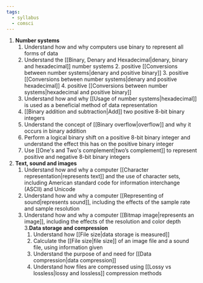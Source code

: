 ```yaml
---
tags:
  - syllabus
  - comsci
---
```



1. **Number systems**
	1. Understand how and why computers use binary to represent all forms of data 
	2. Understand the [[Binary, Denary and Hexadecimal|denary, binary and hexadecimal]] number systems 
		2. positive [[Conversions between number systems|denary and positive binary]] 
		3. positive [[Conversions between number systems|denary and positive hexadecimal]]
		4. positive [[Conversions between number systems|hexadecimal and positive binary]] 
	3. Understand how and why [[Usage of number systems|hexadecimal]] is used as a beneficial method of data representation 
	4. [[Binary addition and subtraction|Add]] two positive 8-bit binary integers
	5. Understand the concept of [[Binary overflow|overflow]] and why it occurs in binary addition
	6. Perform a logical binary shift on a positive 8-bit binary integer and understand the effect this has on the positive binary integer
	7. Use [[One's and Two's complement|two’s complement]] to represent positive and negative 8-bit binary integers
2. **Text, sound and images**
	1. Understand how and why a computer [[Character representation|represents text]] and the use of character sets, including American standard code for information interchange (ASCII) and Unicode
	2. Understand how and why a computer [[Representing of sound|represents sound]], including the effects of the sample rate and sample resolution
	3. Understand how and why a computer [[Bitmap image|represents an image]], including the effects of the resolution and color depth
3.**Data storage and compression**
		1. Understand how [[File size|data storage is measured]]
		2. Calculate the [[File size|file size]] of an image file and a sound file, using information given
		3. Understand the purpose of and need for [[Data compression|data compression]]
		4. Understand how files are compressed using [[Lossy vs lossless|lossy and lossless]] compression methods

